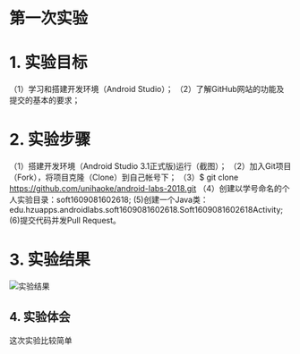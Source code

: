 # 第一次实验 

# 1. 实验目标
（1）学习和搭建开发环境（Android Studio）；
（2）了解GitHub网站的功能及提交的基本的要求；

# 2. 实验步骤
（1）搭建开发环境（Android Studio 3.1正式版)运行（截图）；
（2）加入Git项目（Fork），将项目克隆（Clone）到自己帐号下；
（3）$ git clone https://github.com/unihaoke/android-labs-2018.git
（4）创建以学号命名的个人实验目录：soft1609081602618;
 (5)创建一个Java类：edu.hzuapps.androidlabs.soft1609081602618.Soft1609081602618Activity;
 (6)提交代码并发Pull Request。

# 3. 实验结果

![实验结果](https://github.com/unihaoke/android-labs-2018/blob/master/soft1609081602618/soft1609081602618.png)

## 4. 实验体会
这次实验比较简单
